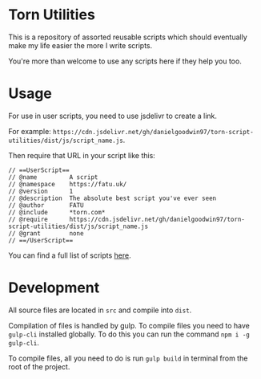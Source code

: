 # Torn Utilities
This is a repository of assorted reusable scripts which should eventually make my life easier the more I write scripts.

You're more than welcome to use any scripts here if they help you too.

# Usage
For use in user scripts, you need to use jsdelivr to create a link.

For example: `https://cdn.jsdelivr.net/gh/danielgoodwin97/torn-script-utilities/dist/js/script_name.js`.

Then require that URL in your script like this:

```
// ==UserScript==
// @name         A script
// @namespace    https://fatu.uk/
// @version      1
// @description  The absolute best script you've ever seen
// @author       FATU
// @include      *torn.com*
// @require      https://cdn.jsdelivr.net/gh/danielgoodwin97/torn-script-utilities/dist/js/script_name.js
// @grant        none
// ==/UserScript==
```

You can find a full list of scripts [here](https://github.com/danielgoodwin97/torn-script-utilities/tree/main/dist/js).

# Development

All source files are located in `src` and compile into `dist`.

Compilation of files is handled by gulp. To compile files you need to have `gulp-cli` installed globally. To do this you can run the command `npm i -g gulp-cli`.

To compile files, all you need to do is run `gulp build` in terminal from the root of the project.
